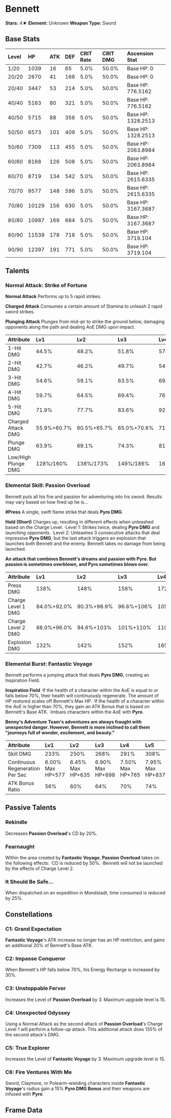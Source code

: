 # Bennett

**Stars:** 4★
**Element:** Unknown
**Weapon Type:** Sword

## Base Stats

| Level | HP | ATK | DEF | CRIT Rate | CRIT DMG | Ascension Stat |
| :--- | :--- | :--- | :--- | :--- | :--- | :--- |
| 1/20 | 1039 | 16 | 65 | 5.0% | 50.0% | Base HP: 0 |
| 20/20 | 2670 | 41 | 166 | 5.0% | 50.0% | Base HP: 0 |
| 20/40 | 3447 | 53 | 214 | 5.0% | 50.0% | Base HP: 776.5162 |
| 40/40 | 5163 | 80 | 321 | 5.0% | 50.0% | Base HP: 776.5162 |
| 40/50 | 5715 | 88 | 356 | 5.0% | 50.0% | Base HP: 1328.2513 |
| 50/50 | 6573 | 101 | 409 | 5.0% | 50.0% | Base HP: 1328.2513 |
| 50/60 | 7309 | 113 | 455 | 5.0% | 50.0% | Base HP: 2063.8984 |
| 60/60 | 8168 | 126 | 508 | 5.0% | 50.0% | Base HP: 2063.8984 |
| 60/70 | 8719 | 134 | 542 | 5.0% | 50.0% | Base HP: 2615.6335 |
| 70/70 | 9577 | 148 | 596 | 5.0% | 50.0% | Base HP: 2615.6335 |
| 70/80 | 10129 | 156 | 630 | 5.0% | 50.0% | Base HP: 3167.3687 |
| 80/80 | 10987 | 169 | 684 | 5.0% | 50.0% | Base HP: 3167.3687 |
| 80/90 | 11539 | 178 | 718 | 5.0% | 50.0% | Base HP: 3719.104 |
| 90/90 | 12397 | 191 | 771 | 5.0% | 50.0% | Base HP: 3719.104 |

## Talents

### Normal Attack: Strike of Fortune

**Normal Attack**
Performs up to 5 rapid strikes.

**Charged Attack**
Consumes a certain amount of Stamina to unleash 2 rapid sword strikes.

**Plunging Attack**
Plunges from mid-air to strike the ground below, damaging opponents along the path and dealing AoE DMG upon impact.

| Attribute | Lv1 | Lv2 | Lv3 | Lv4 | Lv5 | Lv6 | Lv7 | Lv8 | Lv9 | Lv10 | Lv11 | Lv12 | Lv13 | Lv14 | Lv15 |
| :--- | :--- | :--- | :--- | :--- | :--- | :--- | :--- | :--- | :--- | :--- | :--- | :--- | :--- | :--- | :--- |
| 1-Hit DMG | 44.5% | 48.2% | 51.8% | 57.0% | 60.6% | 64.8% | 70.4% | 76.1% | 81.8% | 88.1% | 94.3% |
| 2-Hit DMG | 42.7% | 46.2% | 49.7% | 54.7% | 58.1% | 62.1% | 67.6% | 73.1% | 78.5% | 84.5% | 90.5% |
| 3-Hit DMG | 54.6% | 59.1% | 63.5% | 69.9% | 74.3% | 79.4% | 86.4% | 93.3% | 100% | 108% | 116% |
| 4-Hit DMG | 59.7% | 64.5% | 69.4% | 76.3% | 81.2% | 86.8% | 94.4% | 102% | 110% | 118% | 126% |
| 5-Hit DMG | 71.9% | 77.7% | 83.6% | 92.0% | 97.8% | 105% | 114% | 123% | 132% | 142% | 152% |
| Charged Attack DMG | 55.9%+60.7% | 60.5%+65.7% | 65.0%+70.6% | 71.5%+77.7% | 76.1%+82.6% | 81.3%+88.3% | 88.4%+96.0% | 95.6%+104% | 103%+112% | 111%+120% | 118%+128% |
| Plunge DMG | 63.9% | 69.1% | 74.3% | 81.8% | 87.0% | 92.9% | 101.1% | 109.3% | 117.5% | 126.4% | 135.3% |
| Low/High Plunge DMG | 128%/160% | 138%/173% | 149%/186% | 164%/204% | 174%/217% | 186%/232% | 202%/253% | 219%/273% | 235%/293% | 253%/316% | 271%/338% |

### Elemental Skill: Passion Overload

Bennett puts all his fire and passion for adventuring into his sword. Results may vary based on how fired up he is...

**#Press**
A single, swift flame strike that deals **Pyro DMG**.

**Hold (Short)**
Charges up, resulting in different effects when unleashed based on the Charge Level.
·Level 1: Strikes twice, dealing **Pyro DMG** and launching opponents.
·Level 2: Unleashes 3 consecutive attacks that deal impressive **Pyro DMG**, but the last attack triggers an explosion that launches both Bennett and the enemy.
Bennett takes no damage from being launched.

**An attack that combines Bennett's dreams and passion with Pyro. But passion is sometimes overblown, and Pyro sometimes blows over.**

| Attribute | Lv1 | Lv2 | Lv3 | Lv4 | Lv5 | Lv6 | Lv7 | Lv8 | Lv9 | Lv10 | Lv11 | Lv12 | Lv13 | Lv14 | Lv15 |
| :--- | :--- | :--- | :--- | :--- | :--- | :--- | :--- | :--- | :--- | :--- | :--- | :--- | :--- | :--- | :--- |
| Press DMG | 138% | 148% | 158% | 172% | 182% | 193% | 206% | 220% | 234% | 248% | 261% | 275% | 292% |
| Charge Level 1 DMG | 84.0%+92.0% | 90.3%+98.9% | 96.6%+106% | 105%+115% | 111%+122% | 118%+129% | 126%+138% | 134%+147% | 143%+156% | 151%+166% | 160%+175% | 168%+184% | 179%+196% |
| Charge Level 2 DMG | 88.0%+96.0% | 94.6%+103% | 101%+110% | 110%+120% | 117%+127% | 123%+134% | 132%+144% | 141%+154% | 150%+163% | 158%+173% | 167%+182% | 176%+192% | 187%+204% |
| Explosion DMG | 132% | 142% | 152% | 165% | 175% | 185% | 198% | 211% | 224% | 238% | 251% | 264% | 281% |

### Elemental Burst: Fantastic Voyage

Bennett performs a jumping attack that deals **Pyro DMG**, creating an Inspiration Field.

**Inspiration Field**
·If the health of a character within the AoE is equal to or falls below 70%, their health will continuously regenerate. The amount of HP restored scales off Bennett's Max HP.
·If the health of a character within the AoE is higher than 70%, they gain an ATK Bonus that is based on Bennett's Base ATK.
·Imbues characters within the AoE with **Pyro**.

**Benny's Adventure Team's adventures are always fraught with unexpected danger. However, Bennett is more inclined to call them "journeys full of wonder, excitement, and beauty."**

| Attribute | Lv1 | Lv2 | Lv3 | Lv4 | Lv5 | Lv6 | Lv7 | Lv8 | Lv9 | Lv10 | Lv11 | Lv12 | Lv13 | Lv14 | Lv15 |
| :--- | :--- | :--- | :--- | :--- | :--- | :--- | :--- | :--- | :--- | :--- | :--- | :--- | :--- | :--- | :--- |
| Skill DMG | 233% | 250% | 268% | 291% | 308% | 326% | 349% | 372% | 396% | 419% | 442% | 466% | 495% |
| Continuous Regeneration Per Sec | 6.00% Max HP+577 | 6.45% Max HP+635 | 6.90% Max HP+698 | 7.50% Max HP+765 | 7.95% Max HP+837 | 8.40% Max HP+914 | 9.00% Max HP+996 | 9.60% Max HP+1083 | 10.20% Max HP+1174 | 10.80% Max HP+1270 | 11.40% Max HP+1371 | 12.00% Max HP+1477 | 12.75% Max HP+1588 |
| ATK Bonus Ratio | 56% | 60% | 64% | 70% | 74% | 78% | 84% | 90% | 95% | 101% | 106% | 112% | 119% |

## Passive Talents

### Rekindle

Decreases **Passion Overload**'s CD by 20%.

### Fearnaught

Within the area created by **Fantastic Voyage**, **Passion Overload** takes on the following effects:
·CD is reduced by 50%.
·Bennett will not be launched by the effects of Charge Level 2.

### It Should Be Safe...

When dispatched on an expedition in Mondstadt, time consumed is reduced by 25%.

## Constellations

### C1: Grand Expectation

**Fantastic Voyage**'s ATK increase no longer has an HP restriction, and gains an additional 20% of Bennett's Base ATK.

### C2: Impasse Conqueror

When Bennett's HP falls below 70%, his Energy Recharge is increased by 30%.

### C3: Unstoppable Fervor

Increases the Level of **Passion Overload** by 3.
Maximum upgrade level is 15.

### C4: Unexpected Odyssey

Using a Normal Attack as the second attack of **Passion Overload**'s Charge Level 1 will perform a follow-up attack.
This additional attack does 135% of the second attack's DMG.

### C5: True Explorer

Increases the Level of **Fantastic Voyage** by 3.
Maximum upgrade level is 15.

### C6: Fire Ventures With Me

Sword, Claymore, or Polearm-wielding characters inside **Fantastic Voyage**'s radius gain a 15% **Pyro DMG Bonus** and their weapons are infused with **Pyro**.

## Frame Data


